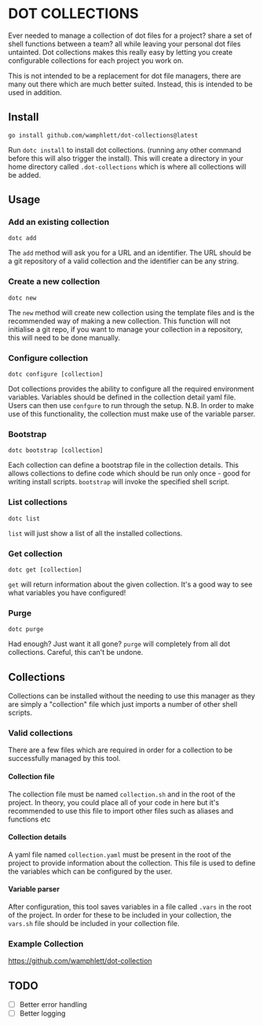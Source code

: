 # DOT COLLECTIONS
Ever needed to manage a collection of dot files for a project? share a set of shell functions between a team? all while leaving your personal dot files untainted. Dot collections makes this really easy by letting you create configurable collections for each project you work on.    

This is not intended to be a replacement for dot file managers, there are many out there which are much better suited. Instead, this is intended to be used in addition.  

## Install
```
go install github.com/wamphlett/dot-collections@latest
```
Run `dotc install` to install dot collections. (running any other command before this will also trigger the install). This will create a directory in your home directory called `.dot-collections` which is where all collections will be added.

## Usage
### Add an existing collection
```
dotc add
```
The `add` method will ask you for a URL and an identifier. The URL should be a git repository of a valid collection and the identifier can be any string.

### Create a new collection
```
dotc new
```
The `new` method will create new collection using the template files and is the recommended way of making a new collection. This function will not initialise a git repo, if you want to manage your collection in a repository, this will need to be done manually.

### Configure collection
```
dotc configure [collection]
```
Dot collections provides the ability to configure all the required environment variables. Variables should be defined in the collection detail yaml file. Users can then use `confgure` to run through the setup. N.B. In order to make use of this functionality, the collection must make use of the variable parser. 

### Bootstrap
```
dotc bootstrap [collection]
```
Each collection can define a bootstrap file in the collection details. This allows collections to define code which should be run only once - good for writing install scripts. `bootstrap` will invoke the specified shell script.

### List collections
```
dotc list
```
`list` will just show a list of all the installed collections.

### Get collection
```
dotc get [collection]
```
`get` will return information about the given collection. It's a good way to see what variables you have configured! 

### Purge
```
dotc purge
```
Had enough? Just want it all gone? `purge` will completely from all dot collections. Careful, this can't be undone. 

## Collections
Collections can be installed without the needing to use this manager as they are simply a "collection" file which just imports a number of other shell scripts.

### Valid collections
There are a few files which are required in order for a collection to be successfully managed by this tool.

#### Collection file 
The collection file must be named `collection.sh` and in the root of the project. In theory, you could place all of your code in here but it's recommended to use this file to import other files such as aliases and functions etc

#### Collection details
A yaml file named `collection.yaml` must be present in the root of the project to provide information about the collection. This file is used to define the variables which can be configured by the user.

#### Variable parser
After configuration, this tool saves variables in a file called `.vars` in the root of the project. In order for these to be included in your collection, the `vars.sh` file should be included in your collection file.

### Example Collection
https://github.com/wamphlett/dot-collection

## TODO
- [ ] Better error handling
- [ ] Better logging
